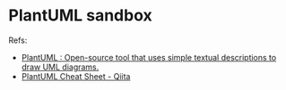 # PlantUML sandbox

Refs:

- [PlantUML : Open-source tool that uses simple textual descriptions to draw UML diagrams.](http://plantuml.com/)
- [PlantUML Cheat Sheet - Qiita](http://qiita.com/ogomr/items/0b5c4de7f38fd1482a48)

